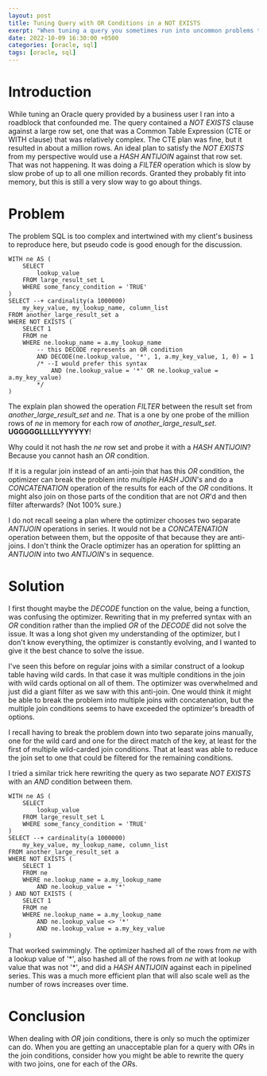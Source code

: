 ```yaml
---
layout: post
title: Tuning Query with OR Conditions in a NOT EXISTS
exerpt: "When tuning a query you sometimes run into uncommon problems that do not respond to the bag of tricks you brought to the game like hints and small rewrites. We know that **OR** conditions can't be hash joined and have seen the optimizer join twice with a *CONCATENATION*. It doesn't do that for *anti-joins*, so you may have to do something counter intuitive."
date: 2022-10-09 16:30:00 +0500
categories: [oracle, sql]
tags: [oracle, sql]
---
```

# Introduction

While tuning an Oracle query provided by a business user I ran into a roadblock that confounded me. The query contained
a *NOT EXISTS* clause against a large row set, one that was a Common Table Expression (CTE or WITH clause)
that was relatively complex. The CTE plan was fine, but it resulted in about a million rows. An ideal plan
to satisfy the *NOT EXISTS* from my perspective
would use a *HASH ANTIJOIN* against that row set. That was not happening. It was doing a *FILTER* operation
which is slow by slow probe of up to all one million records. Granted they probably fit into memory, but this
is still a very slow way to go about things.

# Problem

The problem SQL is too complex and intertwined with my client's business to reproduce here, but pseudo code is
good enough for the discussion.

```plsql
WITH ne AS (
    SELECT 
        lookup_value 
    FROM large_result_set L
    WHERE some_fancy_condition = 'TRUE'
)
SELECT --+ cardinality(a 1000000)
    my_key_value, my_lookup_name, column_list
FROM another_large_result_set a
WHERE NOT EXISTS (
    SELECT 1
    FROM ne
    WHERE ne.lookup_name = a.my_lookup_name
        -- this DECODE represents an OR condition
        AND DECODE(ne.lookup_value, '*', 1, a.my_key_value, 1, 0) = 1
        /* --I would prefer this syntax
            AND (ne.lookup_value = '*' OR ne.lookup_value = a.my_key_value)
        */
)
```
The explain plan showed the operation *FILTER* between the result set from *another_large_result_set* 
and *ne*. That is a one by one probe of the million rows of *ne* in memory for each row of *another_large_result_set*.
**UGGGGGLLLLLYYYYYY**!

Why could it not hash the *ne* row set and probe it with a *HASH ANTIJOIN*? Because you cannot hash an *OR* condition.

If it is a regular join instead of an anti-join that has this *OR* condition, the optimizer can
break the problem into multiple *HASH JOIN*'s and do
a *CONCATENATION* operation of the results for each of the *OR* conditions. 
It might also join on those parts of the condition that are not *OR*'d and then filter afterwards? (Not 100% sure.)

I do not recall seeing a plan where the optimizer chooses two separate *ANTIJOIN* operations in series. 
It would not be a *CONCATENATION*
operation between them, but the opposite of that because they are anti-joins. 
I don't think the Oracle optimizer has an operation for splitting an *ANTIJOIN* into two *ANTIJOIN*'s in sequence.

# Solution

I first thought maybe the *DECODE* function on the value, being a function, was confusing the optimizer.
Rewriting that in my preferred syntax with an *OR* condition rather than the implied *OR* of the *DECODE*
did not solve the issue. It was a long shot given my understanding of the optimizer, but I don't know everything,
the optimizer is constantly evolving, and I wanted to give it the best chance to solve the issue.

I've seen this before on regular joins with a similar construct of a lookup table having wild cards. In that
case it was multiple conditions in the join with wild cards optional on all of them. The optimizer
was overwhelmed and just did a giant filter as we saw with this anti-join. One would think it might
be able to break the problem into multiple joins with concatenation, but the multiple join conditions
seems to have exceeded the optimizer's breadth of options.

I recall having to break the problem down into two
separate joins manually, one for the wild card and one for the direct match of the key, at least for
the first of multiple wild-carded join conditions. That at least was able to reduce the join set
to one that could be filtered for the remaining conditions.

I tried a similar trick here rewriting the query as two separate *NOT EXISTS* with an *AND* 
condition between them.

```plsql
WITH ne AS (
    SELECT 
        lookup_value 
    FROM large_result_set L
    WHERE some_fancy_condition = 'TRUE'
)
SELECT --+ cardinality(a 1000000)
    my_key_value, my_lookup_name, column_list
FROM another_large_result_set a
WHERE NOT EXISTS (
    SELECT 1
    FROM ne
    WHERE ne.lookup_name = a.my_lookup_name
        AND ne.lookup_value = '*' 
) AND NOT EXISTS (
    SELECT 1
    FROM ne
    WHERE ne.lookup_name = a.my_lookup_name
        AND ne.lookup_value <> '*' 
        AND ne.lookup_value = a.my_key_value
)
```
That worked swimmingly. The optimizer hashed all of the rows from *ne* with a lookup value of '\*',
also hashed all of the rows from *ne* with at lookup value that was not '\*', and did a *HASH ANTIJOIN*
against each in pipelined series. This was a much more efficient plan that will also scale well as
the number of rows increases over time.

# Conclusion

When dealing with *OR* join conditions, there is only so much the optimizer can do. When you are
getting an unacceptable plan for a query with *OR*s in the join conditions, consider how you
might be able to rewrite the query with two joins, one for each of the *OR*s. 
